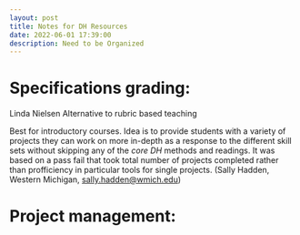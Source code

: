 ```yaml
---
layout: post
title: Notes for DH Resources
date: 2022-06-01 17:39:00
description: Need to be Organized
---
```


# Specifications grading:

Linda Nielsen Alternative to rubric based teaching

Best for introductory courses. Idea is to provide students with a variety of projects they can work on more in-depth as a response to the different skill sets without skipping any of the _core DH_ methods and readings. It was based on a pass fail that took total number of projects completed rather than profficiency in particular tools for single projects. (Sally Hadden, Western Michigan, sally.hadden@wmich.edu)

# Project management:


